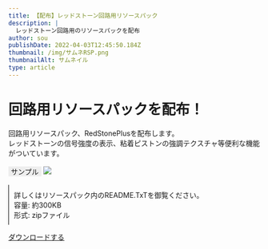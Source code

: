 ```yaml
---
title: 【配布】レッドストーン回路用リソースパック
description: |
  レッドストーン回路用のリソースパックを配布
author: sou
publishDate: 2022-04-03T12:45:50.184Z
thumbnail: /img/サムネRSP.png
thumbnailAlt: サムネイル
type: article
---
```

<style>
.quote {
    border-left: thin solid #000000;
    padding: 10px
}
.gray_bg {
    background-color: #eee;
    display: inline-block;
    padding-left: 5px;
    padding-right: 5px;
}
</style>
<h1>回路用リソースパックを配布！</h1>
回路用リソースパック、RedStonePlusを配布します。<br>
レッドストーンの信号強度の表示、粘着ピストンの強調テクスチャ等便利な機能がついています。<br><br>
<div class="gray_bg">
    サンプル
</div>
<img src="/img/2022-04-03_22.42.48.png">
<br><br>
<div class="quote">
    詳しくはリソースパック内のREADME.TxTを御覧ください。<br>
    容量: 約300KB<br>
    形式: zipファイル
</div>

<a class="btn btn-primary rounded-pill px-5" href="/img/RedStonePlus.zip" download>ダウンロードする</a>